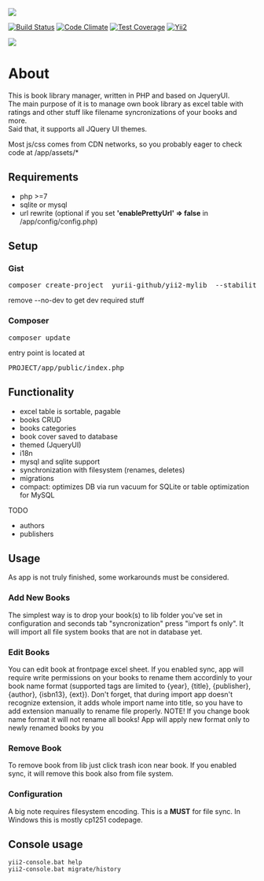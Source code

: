 
<img src="http://gregfranko.com/images/jqueryui.png"/> 

[![Build Status](https://travis-ci.org/yurii-github/yii2-mylib.svg?branch=master)](https://travis-ci.org/yurii-github/yii2-mylib) [![Code Climate](https://codeclimate.com/github/yurii-github/yii2-mylib/badges/gpa.svg)](https://codeclimate.com/github/yurii-github/yii2-mylib) [![Test Coverage](https://codeclimate.com/github/yurii-github/yii2-mylib/badges/coverage.svg)](https://codeclimate.com/github/yurii-github/yii2-mylib/coverage) [![Yii2](https://img.shields.io/badge/Powered_by-Yii_Framework-green.svg?style=flat)](http://www.yiiframework.com/)

<img src="https://s26.postimg.org/3rs1svuyv/index.png" />

# About

This is book library manager, written in PHP and based on JqueryUI.  
The main purpose of it is to manage own book library as excel table with ratings and other stuff like filename syncronizations of your books and more.  
Said that, it supports all JQuery UI themes.  

Most js/css comes from CDN networks, so you probably eager to check code at /app/assets/*

## Requirements

- php >=7
- sqlite or mysql
- url rewrite (optional if you set **'enablePrettyUrl' => false** in /app/config/config.php)

## Setup

### Gist

<pre>composer create-project  yurii-github/yii2-mylib  --stability=dev --no-dev</pre>
remove --no-dev to get dev required stuff

### Composer

<pre>composer update</pre>

entry point is located at
<pre>PROJECT/app/public/index.php</pre>


## Functionality

- excel table is sortable, pagable
- books CRUD
- books categories
- book cover saved to database
- themed (JqueryUI)
- i18n
- mysql and sqlite support
- synchronization with filesystem (renames, deletes)
- migrations
- compact: optimizes DB via run vacuum for SQLite or table optimization for MySQL
 

TODO

* authors
* publishers

## Usage

As app is not truly finished, some workarounds must be considered.

### Add New Books
The simplest way is to drop your book(s) to lib folder you've set in configuration and seconds tab "syncronization" press "import fs only". It will import all file system books that are not in database yet.

### Edit Books
You can edit book at frontpage excel sheet.
If you enabled sync, app will require write permissions on your books to rename them accordinly to your book name format (supported tags are limited to {year}, {title}, {publisher}, {author}, {isbn13}, {ext}). Don't forget, that during import app doesn't recognize extension, it adds whole import name into title, so you have to add extension manually to rename file properly.
NOTE! If you change book name format it will not rename all books! App will apply new format only to newly renamed books by you

### Remove Book
To remove book from lib just click trash icon near book.
If you enabled sync, it will remove this book also from file system.

### Configuration

A big note requires filesystem encoding. This is a **MUST** for file sync. In Windows this is mostly cp1251 codepage.


## Console usage

```yii2-console.bat help```  
```yii2-console.bat migrate/history```